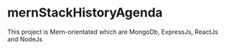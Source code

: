 # mernStackHistoryAgenda
This project is Mern-orientated which are MongoDb, ExpressJs, ReactJs and NodeJs
